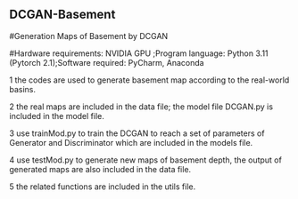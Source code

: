 ## DCGAN-Basement
#Generation Maps of Basement by DCGAN

#Hardware requirements: NVIDIA GPU ;Program language: Python 3.11 (Pytorch 2.1);Software required: PyCharm, Anaconda

1 the codes are used to generate basement map according to the real-world basins.

2 the real maps are included in the data file; the model file DCGAN.py is included in the model file.

3 use trainMod.py to train the DCGAN to reach a set of parameters of Generator and Discriminator which are included in the models file.

4 use testMod.py to generate new maps of basement depth, the output of generated maps are also included in the data file.

5 the related functions are included in the utils file.

